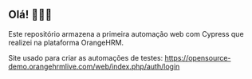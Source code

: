 ## Olá! 👋🏼😀

Este repositório armazena a primeira automação web com Cypress que realizei na plataforma OrangeHRM. 

Site usado para criar as automações de testes: https://opensource-demo.orangehrmlive.com/web/index.php/auth/login